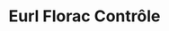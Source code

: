 ---
title: "Eurl Florac Contrôle"
url: /florac-trois-rivieres/eurl-florac-controle/
shop: réparation de voitures
---